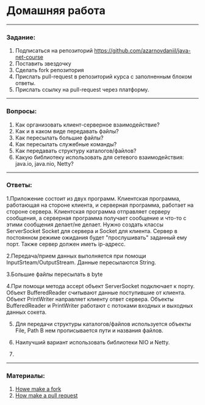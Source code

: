 # Домашняя работа

---

### Задание:

1. Подписаться на репозиторий https://github.com/azarnovdaniil/java-net-course
2. Поставить звездочку 
3. Сделать fork репозитория
4. Прислать pull-request в репозиторий курса с заполненным блоком ответы.
5. Прислать ссылку на pull-request через платформу.

---

### Вопросы:

1. Как организовать клиент-серверное взаимодействие?
2. Как и в каком виде передавать файлы?
3. Как пересылать большие файлы?
4. Как пересылать служебные команды?
5. Как передавать структуру каталогов/файлов?
6. Какую библиотеку использовать для сетевого взаимодействия: java.io, java.nio, Netty?

---

### Ответы:

1.Приложение состоит из двух программ. Клиентская программа,
работающая на стороне клиента, и серверная программа,
работает на стороне сервера. Клиентская программа отправляет серверу сообщения,
а серверная программа получает сообщение и что-то с этими сообщения делает/не делает.
Нужно создать классы ServerSocket Socket для сервера и Socket для клиента. Сервер в постоянном режиме ожидания
будет "прослушивать" заданный ему порт. Также сервер должен иметь ip-адресс.

2.Передача/прием данных выполняется при помощи InputSrteam/OutputStream. Данные пересылаются String.

3.Большие файлы пересылать в byte

4.При помощи метода accept объект ServerSocket подключает к порту.
Объект BufferedReader считывают данные поступившие от клиента.
Объект PrintWriter направляет клиенту ответ сервера.
Объекты BufferedReader и PrintWriter работают с потоками входных и выходных данных сокета.

5. Для передачи структуры каталогов/файлов используется объекты File, Path
   В нем прописывается пути и названия файлов.
   
6. Наилучший вариант использовать библиотеки NIO и Netty.
7.

---

### Материалы:

1. [Howe make a fork](https://docs.github.com/en/github/getting-started-with-github/fork-a-repo)
2. [How make a pull request](https://docs.github.com/en/github/collaborating-with-issues-and-pull-requests/creating-a-pull-request)
